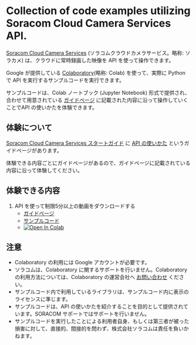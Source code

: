 # Collection of code examples utilizing Soracom Cloud Camera Services API.

[Soracom Cloud Camera Services](https://soracom.jp/sora_cam/) (ソラコムクラウドカメラサービス。略称: ソラカメ) は、クラウドに常時録画した映像を API を使って操作できます。

Google が提供している [Colaboratory](https://colab.research.google.com/)(略称: Colab) を使って、実際に Python で API を実行するサンプルコードを実行できます。

サンプルコードは、Colab ノートブック (Jupyter Notebook) 形式で提供され、合わせて用意されている [ガイドページ](https://users.soracom.io/ja-jp/guides/soracom-cloud-camera-services/about-api-examples/) に記載された内容に沿って操作していくことでAPI の使いかたを体験できます。

## 体験について

[Soracom Cloud Camera Services スタートガイド](https://users.soracom.io/ja-jp/guides/soracom-cloud-camera-services/) に [API の使いかた](https://users.soracom.io/ja-jp/guides/soracom-cloud-camera-services/about-api-examples/) というガイドページがあります。

体験できる内容ごとにガイドページがあるので、ガイドページに記載されている内容に沿って体験してください。

## 体験できる内容

1.  API を使って制限5分以上の動画をダウンロードする
 	-  [ガイドページ](https://users.soracom.io/ja-jp/guides/soracom-cloud-camera-services/api-examples-download-videos-longer-than-limits/)
	-  [サンプルコード](https://github.com/soracom-labs/sora-cam-api-examples/tree/main/download_videos_longer_than_limits/)
	- [![Open In Colab](https://colab.research.google.com/assets/colab-badge.svg)](https://colab.research.google.com/github/soracom-labs/sora-cam-api-examples/blob/master/download_videos_longer_than_limits/api_examples_download_videos_longer_than_limits.ipynb)

## 注意

- Colaboratory の利用には Google アカウントが必要です。
- ソラコムは、Colaboratory に関するサポートを行いません。Colaboratory の利用方法については、Colaboratory の運営会社へ [お問い合わせ](https://research.google.com/colaboratory/faq.html) ください。
- サンプルコード内で利用しているライブラリは、サンプルコード内に表示のライセンスに準じます。
- サンプルコードは、API の使いかたを紹介することを目的として提供されています。SORACOM サポートではサポートを行いません。
- サンプルコードを実行したことによる利用者自身、もしくは第三者が被った損害に対して、直接的、間接的を問わず、株式会社ソラコムは責任を負いかねます。
